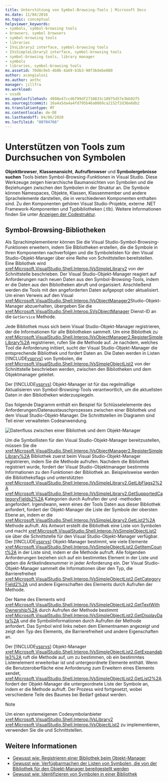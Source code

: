 ```yaml
---
title: Unterstützung von Symbol-Browsing-Tools | Microsoft Docs
ms.date: 11/04/2016
ms.topic: conceptual
helpviewer_keywords:
- symbols, symbol-browsing tools
- browsers, symbol browsers
- symbol-browsing tools
- libraries
- IVsLibrary2 interface, symbol-browsing tools
- IVsSimpleLibrary2 interface, symbol-browsing tools
- symbol-browsing tools, library manager
- symbols
- libraries, symbol-browsing tools
ms.assetid: 70d8c9e5-4b0b-4a69-b3b3-90f36debe880
author: acangialosi
ms.author: anthc
manager: jillfra
ms.workload:
- vssdk
ms.openlocfilehash: 4998e47ccd6f99df2710833c18975d57e3bb92f5
ms.sourcegitcommit: 16a4a5da4a4fd795b46a0869ca2152f2d36e6db2
ms.translationtype: MT
ms.contentlocale: de-DE
ms.lasthandoff: 04/06/2020
ms.locfileid: "80704766"
---
```

# <a name="supporting-symbol-browsing-tools"></a>Unterstützen von Tools zum Durchsuchen von Symbolen
**Objektbrowser**, **Klassenansicht**, **Aufrufbrowser** und **Symbolergebnisse suchen** Tools bieten Symbol-Browsing-Funktionen in Visual Studio. Diese Werkzeuge zeigen hierarchische Baumansichten von Symbolen und die Beziehungen zwischen den Symbolen in der Struktur an. Die Symbole können Namespaces, Objekte, Klassen, Klassenmember und andere Sprachelemente darstellen, die in verschiedenen Komponenten enthalten sind. Zu den Komponenten gehören Visual Studio-Projekte, externe .NET Framework-Komponenten und Typbibliotheken (.tlb). Weitere Informationen finden Sie unter [Anzeigen der Codestruktur](../../ide/viewing-the-structure-of-code.md).

## <a name="symbol-browsing-libraries"></a>Symbol-Browsing-Bibliotheken
 Als Sprachimplementierer können Sie die Visual Studio-Symbol-Browsing-Funktionen erweitern, indem Sie Bibliotheken erstellen, die die Symbole in Ihren Komponenten nachverfolgen und die Symbolelisten für den Visual Studio-Objekt-Manager über eine Reihe von Schnittstellen bereitstellen. Eine Bibliothek wird <xref:Microsoft.VisualStudio.Shell.Interop.IVsSimpleLibrary2> von der Schnittstelle beschrieben. Der Visual Studio-Objekt-Manager reagiert auf Anforderungen nach neuen Daten aus den Symbol-Browsing-Tools, indem er die Daten aus den Bibliotheken abruft und organisiert. Anschließend werden die Tools mit den angeforderten Daten aufgepopt oder aktualisiert. Um einen Verweis auf den Visual <xref:Microsoft.VisualStudio.Shell.Interop.IVsObjectManager2>Studio-Objekt-Manager abzuerhalten, übergeben Sie die <xref:Microsoft.VisualStudio.Shell.Interop.SVsObjectManager> Dienst-ID an die `GetService` Methode.

 Jede Bibliothek muss sich beim Visual Studio-Objekt-Manager registrieren, der die Informationen für alle Bibliotheken sammelt. Um eine Bibliothek zu <xref:Microsoft.VisualStudio.Shell.Interop.IVsObjectManager2.RegisterSimpleLibrary%2A> registrieren, rufen Sie die Methode auf. Je nachdem, welches Tool die Anforderung initiiert, sucht der Visual Studio-Objekt-Manager die entsprechende Bibliothek und fordert Daten an. Die Daten werden in Listen [!INCLUDE[vsprvs](../../code-quality/includes/vsprvs_md.md)] von Symbolen, die <xref:Microsoft.VisualStudio.Shell.Interop.IVsSimpleObjectList2> von der Schnittstelle beschrieben werden, zwischen den Bibliotheken und dem Objektmanager geleitet.

 Der [!INCLUDE[vsprvs](../../code-quality/includes/vsprvs_md.md)] Objekt-Manager ist für das regelmäßige Aktualisieren von Symbol-Browsing-Tools verantwortlich, um die aktuellsten Daten in den Bibliotheken widerzuspiegeln.

 Das folgende Diagramm enthält ein Beispiel für Schlüsselelemente des Anforderungen/Datenaustauschprozesses zwischen einer Bibliothek und dem Visual Studio-Objekt-Manager. Die Schnittstellen im Diagramm sind Teil einer verwalteten Codeanwendung.

 ![Datenfluss zwischen einer Bibliothek und dem Objekt-Manager](../../extensibility/internals/media/callbrowserdiagram.gif "CallBrowserDiagramm")

 Um die Symbollisten für den Visual Studio-Objekt-Manager bereitzustellen, müssen Sie die <xref:Microsoft.VisualStudio.Shell.Interop.IVsObjectManager2.RegisterSimpleLibrary%2A> Bibliothek zuerst beim Visual Studio-Objekt-Manager registrieren, indem Sie die Methode aufrufen. Nachdem die Bibliothek registriert wurde, fordert der Visual Studio-Objektmanager bestimmte Informationen zu den Funktionen der Bibliothek an. Beispielsweise werden die Bibliotheksflags und unterstützten <xref:Microsoft.VisualStudio.Shell.Interop.IVsSimpleLibrary2.GetLibFlags2%2A> <xref:Microsoft.VisualStudio.Shell.Interop.IVsSimpleLibrary2.GetSupportedCategoryFields2%2A> Kategorien durch Aufrufen der und -methoden angefordert. Irgendwann, wenn eines der Tools Daten aus dieser Bibliothek anfordert, fordert der Objekt-Manager die Liste der Symbole der obersten Ebene an, indem er die <xref:Microsoft.VisualStudio.Shell.Interop.IVsSimpleLibrary2.GetList2%2A> Methode aufruft. Als Antwort erstellt die Bibliothek eine Liste von Symbolen und macht <xref:Microsoft.VisualStudio.Shell.Interop.IVsSimpleObjectList2> sie über die Schnittstelle für den Visual Studio-Objekt-Manager verfügbar. Der [!INCLUDE[vsprvs](../../code-quality/includes/vsprvs_md.md)] Objekt-Manager bestimmt, wie viele Elemente <xref:Microsoft.VisualStudio.Shell.Interop.IVsSimpleObjectList2.GetItemCount%2A> in der Liste sind, indem er die Methode aufruft. Alle folgenden Anforderungen beziehen sich auf ein bestimmtes Element in der Liste und geben die Artikelindexnummer in jeder Anforderung ein. Der Visual Studio-Objekt-Manager sammelt die Informationen über den Typ, die Barrierefreiheit <xref:Microsoft.VisualStudio.Shell.Interop.IVsSimpleObjectList2.GetCategoryField2%2A> und andere Eigenschaften des Elements durch Aufrufen der Methode.

 Der Name des Elements wird <xref:Microsoft.VisualStudio.Shell.Interop.IVsSimpleObjectList2.GetTextWithOwnership%2A> durch Aufrufen der Methode bestimmt <xref:Microsoft.VisualStudio.Shell.Interop.IVsSimpleObjectList2.GetDisplayData%2A> und die Symbolinformationen durch Aufrufen der Methode anfordert. Das Symbol wird links neben dem Elementnamen angezeigt und zeigt den Typ des Elements, die Barrierefreiheit und andere Eigenschaften an.

 Der [!INCLUDE[vsprvs](../../code-quality/includes/vsprvs_md.md)] Objekt-Manager <xref:Microsoft.VisualStudio.Shell.Interop.IVsSimpleObjectList2.GetExpandable3%2A> ruft die Methode auf, um zu bestimmen, ob ein bestimmtes Listenelement erweiterbar ist und untergeordnete Elemente enthält. Wenn die Benutzeroberfläche eine Anforderung zum Erweitern eines Elements sendet, <xref:Microsoft.VisualStudio.Shell.Interop.IVsSimpleObjectList2.GetList2%2A> fordert der Objekt-Manager die untergeordnete Liste der Symbole an, indem er die Methode aufruft. Der Prozess wird fortgesetzt, wobei verschiedene Teile des Baumes bei Bedarf gebaut werden.

> [!NOTE]
> Um einen systemeigenen Codesymbolanbieter <xref:Microsoft.VisualStudio.Shell.Interop.IVsLibrary2> <xref:Microsoft.VisualStudio.Shell.Interop.IVsObjectList2> zu implementieren, verwenden Sie die und Schnittstellen.

## <a name="see-also"></a>Weitere Informationen
- [Gewusst wie: Registrieren einer Bibliothek beim Objekt-Manager](../../extensibility/internals/how-to-register-a-library-with-the-object-manager.md)
- [Gewusst wie: Verfügbarmachen der Listen von Symbolen, die von der Bibliothek für den Objekt-Manager bereitgestellt werden](../../extensibility/internals/how-to-expose-lists-of-symbols-provided-by-the-library-to-the-object-manager.md)
- [Gewusst wie: Identifizieren von Symbolen in einer Bibliothek](../../extensibility/internals/how-to-identify-symbols-in-a-library.md)
